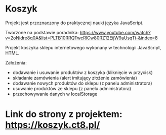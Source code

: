 # Koszyk
Projekt jest przeznaczony do praktycznej nauki języka JavaScript.


Tworzone na podstawie poradnika: https://www.youtube.com/watch?v=2oNidre8q0A&list=PLTB10RRQTwcRlCw80RZ12EijW9aUsqTi-&index=8


Projekt koszyka sklepu internetowego wykonany w technologii JavaScript, HTML.


Założenia:

- dodawanie i usuwanie produktów z koszyka (kliknięcie w przycisk)
- składanie zamówienia (alert imitujący złożenie zamówienia)
- dodawanie nowych produktów do sklepu (z panelu administratora)
- usuwanie produktów ze sklepu (z panelu administratora)
- przechowywanie danych w localStorage
# Link do strony z projektem: https://koszyk.ct8.pl/
